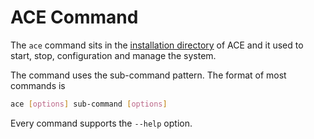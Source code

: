 # ACE Command

The `ace` command sits in the [installation directory](saq_home.md) of ACE and it used to start, stop, configuration and manage the system.

The command uses the sub-command pattern. The format of most commands is

```bash
ace [options] sub-command [options]
```

Every command supports the `--help` option.
